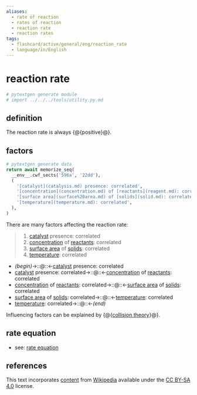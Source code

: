 ```yaml
---
aliases:
  - rate of reaction
  - rates of reaction
  - reaction rate
  - reaction rates
tags:
  - flashcard/active/general/eng/reaction_rate
  - language/in/English
---
```


# reaction rate

```Python
# pytextgen generate module
# import ../../../tools/utility.py.md
```

## definition

The reaction rate is always {@{positive}@}.

## factors

```Python
# pytextgen generate data
return await memorize_seq(
  __env__.cwf_sects('596a', '22dd'),
  (
    '[catalyst](catalysis.md) presence: correlated',
    '[concentration](concentration.md) of [reactants](reagent.md): correlated',
    '[surface area](surface%20area.md) of [solids](solid.md): correlated',
    '[temperature](temperature.md): correlated',
  ),
)
```

There are many factors affecting the reaction rate:

<!--pytextgen generate section="596a"--><!-- The following content is generated at 2023-04-04T20:30:18.396998+08:00. Any edits will be overridden! -->

> 1. [catalyst](catalysis.md) presence: correlated
> 2. [concentration](concentration.md) of [reactants](reagent.md): correlated
> 3. [surface area](surface%20area.md) of [solids](solid.md): correlated
> 4. [temperature](temperature.md): correlated

<!--/pytextgen-->

<!--pytextgen generate section="22dd"--><!-- The following content is generated at 2024-01-04T20:17:52.611048+08:00. Any edits will be overridden! -->

- _(begin)_→::@::←[catalyst](catalysis.md) presence: correlated
- [catalyst](catalysis.md) presence: correlated→::@::←[concentration](concentration.md) of [reactants](reagent.md): correlated
- [concentration](concentration.md) of [reactants](reagent.md): correlated→::@::←[surface area](surface%20area.md) of [solids](solid.md): correlated
- [surface area](surface%20area.md) of [solids](solid.md): correlated→::@::←[temperature](temperature.md): correlated
- [temperature](temperature.md): correlated→::@::←_(end)_

<!--/pytextgen-->

Influencing factors can be explained by {@{[collision theory](collision%20theory.md)}@}.

## rate equation

- see: [rate equation](rate%20equation.md)

## references

This text incorporates [content](https://en.wikipedia.org/wiki/reaction_rate) from [Wikipedia](Wikipedia.md) available under the [CC BY-SA 4.0](https://creativecommons.org/licenses/by-sa/4.0/) license.
